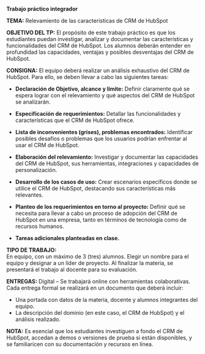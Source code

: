 **Trabajo práctico integrador**

**TEMA:** 
Relevamiento de las características de CRM de HubSpot

**OBJETIVO DEL TP:** 
El propósito de este trabajo práctico es que los estudiantes puedan investigar, analizar y documentar las características y funcionalidades del CRM de HubSpot. Los alumnos deberán entender en profundidad las capacidades, ventajas y posibles desventajas del CRM de HubSpot.

**CONSIGNA:**
El equipo deberá realizar un análisis exhaustivo del CRM de HubSpot. Para ello, se deben llevar a cabo las siguientes tareas:

- **Declaración de Objetivo, alcance y límite:** Definir claramente qué se espera lograr con el relevamiento y qué aspectos del CRM de HubSpot se analizarán.

- **Especificación de requerimientos:** Detallar las funcionalidades y características que el CRM de HubSpot ofrece.

- **Lista de inconvenientes (grises), problemas encontrados:** Identificar posibles desafíos o problemas que los usuarios podrían enfrentar al usar el CRM de HubSpot.

- **Elaboración del relevamiento:** Investigar y documentar las capacidades del CRM de HubSpot, sus herramientas, integraciones y capacidades de personalización.

- **Desarrollo de los casos de uso:** Crear escenarios específicos donde se utilice el CRM de HubSpot, destacando sus características más relevantes.

- **Planteo de los requerimientos en torno al proyecto:** Definir qué se necesita para llevar a cabo un proceso de adopción del CRM de HubSpot en una empresa, tanto en términos de tecnología como de recursos humanos.

- **Tareas adicionales planteadas en clase.**

**TIPO DE TRABAJO:**  
En equipo, con un máximo de 3 (tres) alumnos. Elegir un nombre para el equipo y designar a un líder de proyecto. 
Al finalizar la materia, se presentará el trabajo al docente para su evaluación.

**ENTREGAS:**
Digital – Se trabajará online con herramientas colaborativas.
Cada entrega formal se realizará en un documento que deberá incluir:

- Una portada con datos de la materia, docente y alumnos integrantes del equipo.
- La descripción del dominio (en este caso, el CRM de HubSpot) y el análisis realizado.

**NOTA:** Es esencial que los estudiantes investiguen a fondo el CRM de HubSpot, accedan a demos o versiones de prueba si están disponibles, y se familiaricen con su documentación y recursos en línea.
